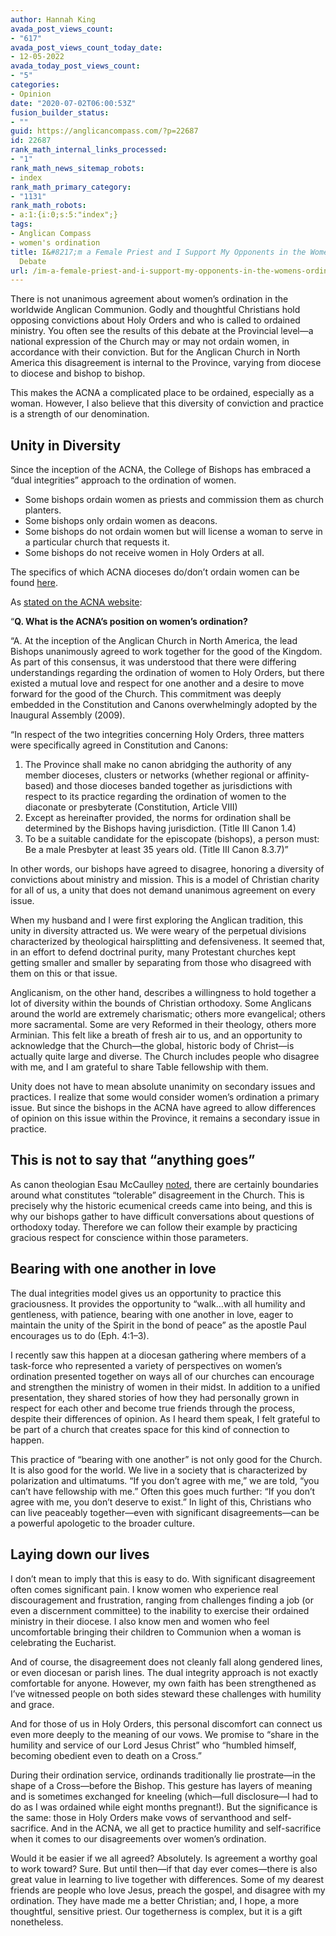 ```yaml
---
author: Hannah King
avada_post_views_count:
- "617"
avada_post_views_count_today_date:
- 12-05-2022
avada_today_post_views_count:
- "5"
categories:
- Opinion
date: "2020-07-02T06:00:53Z"
fusion_builder_status:
- ""
guid: https://anglicancompass.com/?p=22687
id: 22687
rank_math_internal_links_processed:
- "1"
rank_math_news_sitemap_robots:
- index
rank_math_primary_category:
- "1131"
rank_math_robots:
- a:1:{i:0;s:5:"index";}
tags:
- Anglican Compass
- women's ordination
title: I&#8217;m a Female Priest and I Support My Opponents in the Women&#8217;s Ordination
  Debate
url: /im-a-female-priest-and-i-support-my-opponents-in-the-womens-ordination-debate/
---
```


There is not unanimous agreement about women’s ordination in the worldwide Anglican Communion. Godly and thoughtful Christians hold opposing convictions about Holy Orders and who is called to ordained ministry. You often see the results of this debate at the Provincial level—a national expression of the Church may or may not ordain women, in accordance with their conviction. But for the Anglican Church in North America this disagreement is internal to the Province, varying from diocese to diocese and bishop to bishop.

This makes the ACNA a complicated place to be ordained, especially as a woman. However, I also believe that this diversity of conviction and practice is a strength of our denomination.

## Unity in Diversity

Since the inception of the ACNA, the College of Bishops has embraced a “dual integrities” approach to the ordination of women.

- Some bishops ordain women as priests and commission them as church planters.
- Some bishops only ordain women as deacons.
- Some bishops do not ordain women but will license a woman to serve in a particular church that requests it.
- Some bishops do not receive women in Holy Orders at all.

The specifics of which ACNA dioceses do/don’t ordain women can be found [here](https://docs.google.com/spreadsheets/d/1QG0EDrpgGnfPf668T5qsnUcczUA_g6b3HjgbPC-aiTg/edit#gid=0).

As [stated on the ACNA website](https://anglicanchurch.net/about/#1582571780228-6ce9e506-048c):

“**Q. What is the ACNA’s position on women’s ordination?**

“A. At the inception of the Anglican Church in North America, the lead Bishops unanimously agreed to work together for the good of the Kingdom. As part of this consensus, it was understood that there were differing understandings regarding the ordination of women to Holy Orders, but there existed a mutual love and respect for one another and a desire to move forward for the good of the Church. This commitment was deeply embedded in the Constitution and Canons overwhelmingly adopted by the Inaugural Assembly (2009).

“In respect of the two integrities concerning Holy Orders, three matters were specifically agreed in Constitution and Canons:

1. The Province shall make no canon abridging the authority of any member dioceses, clusters or networks (whether regional or affinity-based) and those dioceses banded together as jurisdictions with respect to its practice regarding the ordination of women to the diaconate or presbyterate (Constitution, Article VIII)
2. Except as hereinafter provided, the norms for ordination shall be determined by the Bishops having jurisdiction. (Title III Canon 1.4)
3. To be a suitable candidate for the episcopate (bishops), a person must: Be a male Presbyter at least 35 years old. (Title III Canon 8.3.7)”

In other words, our bishops have agreed to disagree, honoring a diversity of convictions about ministry and mission. This is a model of Christian charity for all of us, a unity that does not demand unanimous agreement on every issue.

When my husband and I were first exploring the Anglican tradition, this unity in diversity attracted us. We were weary of the perpetual divisions characterized by theological hairsplitting and defensiveness. It seemed that, in an effort to defend doctrinal purity, many Protestant churches kept getting smaller and smaller by separating from those who disagreed with them on this or that issue.

Anglicanism, on the other hand, describes a willingness to hold together a lot of diversity within the bounds of Christian orthodoxy. Some Anglicans around the world are extremely charismatic; others more evangelical; others more sacramental. Some are very Reformed in their theology, others more Arminian. This felt like a breath of fresh air to us, and an opportunity to acknowledge that the Church—the global, historic body of Christ—is actually quite large and diverse. The Church includes people who disagree with me, and I am grateful to share Table fellowship with them.

Unity does not have to mean absolute unanimity on secondary issues and practices. I realize that some would consider women’s ordination a primary issue. But since the bishops in the ACNA have agreed to allow differences of opinion on this issue within the Province, it remains a secondary issue in practice.

## This is not to say that “anything goes”

As canon theologian Esau McCaulley [noted](https://esaumccaulley.com/2020/01/26/come-let-us-read-together-a-hopefully-warm-invitation-to-think-the-best-of-each-other-in-the-womens-ordination-discussion/?fbclid=IwAR2Aafb_9UCW8j0W-F-DTzH-p2BvWfmszuPIQp0Yx6zLgjklU8u7cGFzkcs), there are certainly boundaries around what constitutes “tolerable” disagreement in the Church. This is precisely why the historic ecumenical creeds came into being, and this is why our bishops gather to have difficult conversations about questions of orthodoxy today. Therefore we can follow their example by practicing gracious respect for conscience within those parameters.

## Bearing with one another in love

The dual integrities model gives us an opportunity to practice this graciousness. It provides the opportunity to “walk…with all humility and gentleness, with patience, bearing with one another in love, eager to maintain the unity of the Spirit in the bond of peace” as the apostle Paul encourages us to do (Eph. 4:1–3).

I recently saw this happen at a diocesan gathering where members of a task-force who represented a variety of perspectives on women’s ordination presented together on ways all of our churches can encourage and strengthen the ministry of women in their midst. In addition to a unified presentation, they shared stories of how they had personally grown in respect for each other and become true friends through the process, despite their differences of opinion. As I heard them speak, I felt grateful to be part of a church that creates space for this kind of connection to happen.

This practice of “bearing with one another” is not only good for the Church. It is also good for the world. We live in a society that is characterized by polarization and ultimatums. “If you don’t agree with me,” we are told, “you can’t have fellowship with me.” Often this goes much further: “If you don’t agree with me, you don’t deserve to exist.” In light of this, Christians who can live peaceably together—even with significant disagreements—can be a powerful apologetic to the broader culture.

## Laying down our lives

I don’t mean to imply that this is easy to do. With significant disagreement often comes significant pain. I know women who experience real discouragement and frustration, ranging from challenges finding a job (or even a discernment committee) to the inability to exercise their ordained ministry in their diocese. I also know men and women who feel uncomfortable bringing their children to Communion when a woman is celebrating the Eucharist.

And of course, the disagreement does not cleanly fall along gendered lines, or even diocesan or parish lines. The dual integrity approach is not exactly comfortable for anyone. However, my own faith has been strengthened as I’ve witnessed people on both sides steward these challenges with humility and grace.

And for those of us in Holy Orders, this personal discomfort can connect us even more deeply to the meaning of our vows. We promise to “share in the humility and service of our Lord Jesus Christ” who “humbled himself, becoming obedient even to death on a Cross.”

During their ordination service, ordinands traditionally lie prostrate—in the shape of a Cross—before the Bishop. This gesture has layers of meaning and is sometimes exchanged for kneeling (which—full disclosure—I had to do as I was ordained while eight months pregnant!). But the significance is the same: those in Holy Orders make vows of servanthood and self-sacrifice. And in the ACNA, we all get to practice humility and self-sacrifice when it comes to our disagreements over women’s ordination.

Would it be easier if we all agreed? Absolutely. Is agreement a worthy goal to work toward? Sure. But until then—if that day ever comes—there is also great value in learning to live together with differences. Some of my dearest friends are people who love Jesus, preach the gospel, and disagree with my ordination. They have made me a better Christian; and, I hope, a more thoughtful, sensitive priest. Our togetherness is complex, but it is a gift nonetheless.